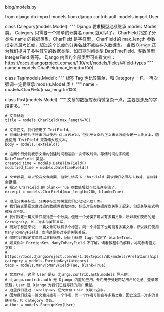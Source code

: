 blog/models.py

from django.db import models
from django.contrib.auth.models import User


class Category(models.Model):
    """
    Django 要求模型必须继承 models.Model 类。
    Category 只需要一个简单的分类名 name 就可以了。
    CharField 指定了分类名 name 的数据类型，CharField 是字符型，
    CharField 的 max_length 参数指定其最大长度，超过这个长度的分类名就不能被存入数据库。
    当然 Django 还为我们提供了多种其它的数据类型，如日期时间类型 DateTimeField、整数类型 IntegerField 等等。
    Django 内置的全部类型可查看文档：
    https://docs.djangoproject.com/en/1.10/ref/models/fields/#field-types
    """
    name = models.CharField(max_length=100)


class Tag(models.Model):
    """
    标签 Tag 也比较简单，和 Category 一样。
    再次强调一定要继承 models.Model 类！
    """
    name = models.CharField(max_length=100)


class Post(models.Model):
    """
    文章的数据库表稍微复杂一点，主要是涉及的字段更多。
    """

    # 文章标题
    title = models.CharField(max_length=70)

    # 文章正文，我们使用了 TextField。
    # 存储比较短的字符串可以使用 CharField，但对于文章的正文来说可能会是一大段文本，因此使用 TextField 来存储大段文本。
    body = models.TextField()

    # 这两个列分别表示文章的创建时间和最后一次修改时间，存储时间的字段用 DateTimeField 类型。
    created_time = models.DateTimeField()
    modified_time = models.DateTimeField()

    # 文章摘要，可以没有文章摘要，但默认情况下 CharField 要求我们必须存入数据，否则就会报错。
    # 指定 CharField 的 blank=True 参数值后就可以允许空值了。
    excerpt = models.CharField(max_length=200, blank=True)

    # 这是分类与标签，分类与标签的模型我们已经定义在上面。
    # 我们在这里把文章对应的数据库表和分类、标签对应的数据库表关联了起来，但是关联形式稍微有点不同。
    # 我们规定一篇文章只能对应一个分类，但是一个分类下可以有多篇文章，所以我们使用的是 ForeignKey，即一对多的关联关系。
    # 而对于标签来说，一篇文章可以有多个标签，同一个标签下也可能有多篇文章，所以我们使用 ManyToManyField，表明这是多对多的关联关系。
    # 同时我们规定文章可以没有标签，因此为标签 tags 指定了 blank=True。
    # 如果你对 ForeignKey、ManyToManyField 不了解，请看教程中的解释，亦可参考官方文档：
    # https://docs.djangoproject.com/en/1.10/topics/db/models/#relationships
    category = models.ForeignKey(Category)
    tags = models.ManyToManyField(Tag, blank=True)

    # 文章作者，这里 User 是从 django.contrib.auth.models 导入的。
    # django.contrib.auth 是 Django 内置的应用，专门用于处理网站用户的注册、登录等流程，User 是 Django 为我们已经写好的用户模型。
    # 这里我们通过 ForeignKey 把文章和 User 关联了起来。
    # 因为我们规定一篇文章只能有一个作者，而一个作者可能会写多篇文章，因此这是一对多的关联关系，和 Category 类似。
    author = models.ForeignKey(User)
